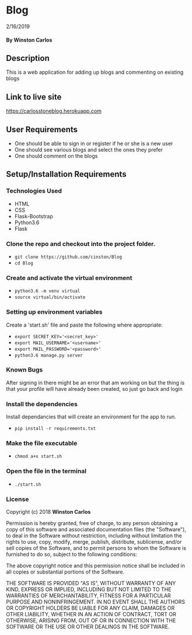 # Blog

2/16/2019

#### By **Winston Carlos**

## Description

This is a web application for adding up blogs and commenting on existing blogs

## Link to live site
 https://carlosstoneblog.herokuapp.com
 
## User Requirements
- One should be able to sign in or register if he or she is a new user
- One should see various blogs and select the ones they prefer
- One should comment on the blogs

## Setup/Installation Requirements

### Technologies Used

- HTML
- CSS
- Flask-Bootstrap
- Python3.6
- Flask

### Clone the repo and checkout into the project folder.

- `git clone https://github.com/cinston/Blog`
- `cd Blog`

### Create and activate the virtual environment

- `python3.6 -m venv virtual`
- `source virtual/bin/activate`

### Setting up environment variables

Create a 'start.sh' file and paste the following where appropriate:

- `export SECRET_KEY='<secret_key>'`
- `export MAIL_USERNAME='<username>'`
- `export MAIL_PASSWORD='<password>'`
- `python3.6 manage.py server`

### Known Bugs
After signing in there might be an error that am working on but the thing is that your profile will have already been created, so just go back and login 

### Install the dependencies

Install dependancies that will create an environment for the app to run.

- `pip install -r requirements.txt`

### Make the file executable

- `chmod a+x start.sh`

### Open the file in the terminal

- `./start.sh`

### License

Copyright (c) 2018 **Winston Carlos**

Permission is hereby granted, free of charge, to any person obtaining a copy of this software and associated documentation files (the "Software"), to deal in the Software without restriction, including without limitation the rights to use, copy, modify, merge, publish, distribute, sublicense, and/or sell copies of the Software, and to permit persons to whom the Software is furnished to do so, subject to the following conditions:

The above copyright notice and this permission notice shall be included in all copies or substantial portions of the Software.

THE SOFTWARE IS PROVIDED "AS IS", WITHOUT WARRANTY OF ANY KIND, EXPRESS OR IMPLIED, INCLUDING BUT NOT LIMITED TO THE WARRANTIES OF MERCHANTABILITY, FITNESS FOR A PARTICULAR PURPOSE AND NONINFRINGEMENT. IN NO EVENT SHALL THE AUTHORS OR COPYRIGHT HOLDERS BE LIABLE FOR ANY CLAIM, DAMAGES OR OTHER LIABILITY, WHETHER IN AN ACTION OF CONTRACT, TORT OR OTHERWISE, ARISING FROM, OUT OF OR IN CONNECTION WITH THE SOFTWARE OR THE USE OR OTHER DEALINGS IN THE SOFTWARE.
